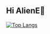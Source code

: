 ## Hi AlienE👋
[![Top Langs](https://github-readme-stats.vercel.app/api/top-langs/?username=AlienEEE)](https://github.com/anuraghazra/github-readme-stats)


